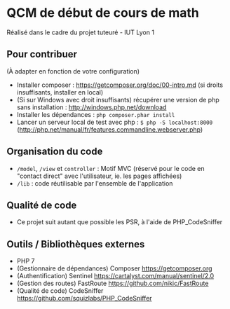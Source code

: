 # QCM de début de cours de math
Réalisé dans le cadre du projet tuteuré - IUT Lyon 1

## Pour contribuer
(À adapter en fonction de votre configuration)
- Installer composer : https://getcomposer.org/doc/00-intro.md (si droits insuffisants, installer en local)
- (Si sur Windows avec droit insuffisants) récupérer une version de php sans installation : http://windows.php.net/download
- Installer les dépendances : `php composer.phar install`
- Lancer un serveur local de test avec php : `$ php -S localhost:8000` (http://php.net/manual/fr/features.commandline.webserver.php)

## Organisation du code
- `/model`, `/view` et `controller` : Motif MVC (réservé pour le code en "contact direct" avec l'utilisateur, ie. les pages affichées)
- `/lib` : code réutilisable par l'ensemble de l'application

## Qualité de code
- Ce projet suit autant que possible les PSR, à l'aide de PHP_CodeSniffer

## Outils / Bibliothèques externes
- PHP 7
- (Gestionnaire de dépendances) Composer <https://getcomposer.org>
- (Authentification) Sentinel <https://cartalyst.com/manual/sentinel/2.0> 
- (Gestion des routes) FastRoute <https://github.com/nikic/FastRoute>
- (Qualité de code) CodeSniffer <https://github.com/squizlabs/PHP_CodeSniffer>